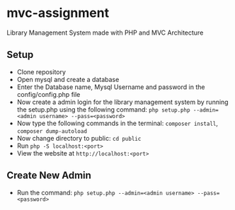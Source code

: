 # mvc-assignment
Library Management System made with PHP and MVC Architecture

## Setup
* Clone repository
* Open mysql and create a database
* Enter the Database name, Mysql Username and password in the config/config.php file
* Now create a admin login for the library management system by running the setup.php using the following command: `php setup.php --admin=<admin username> --pass=<password>`
* Now type the following commands in the terminal: `composer install`, `composer dump-autoload`
* Now change directory to public: `cd public`
* Run `php -S localhost:<port>`
* View the website at `http://localhost:<port>`

## Create New Admin
* Run the command: `php setup.php --admin=<admin username> --pass=<password>` 
